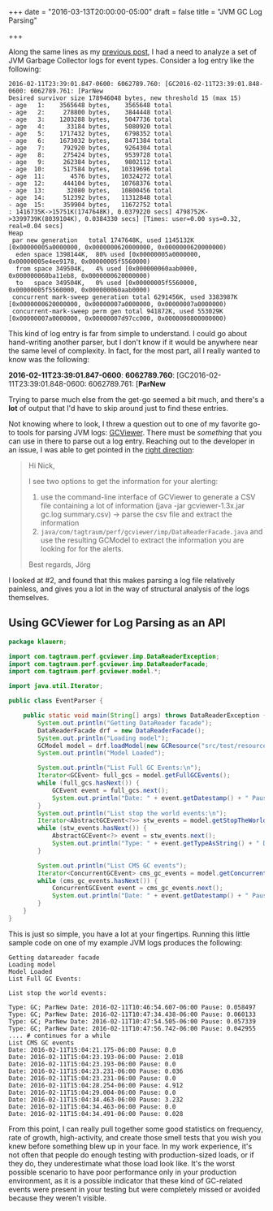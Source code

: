 +++
date = "2016-03-13T20:00:00-05:00"
draft = false
title = "JVM GC Log Parsing"

+++

Along the same lines as my [previous post](netgearlogs), I had a need to
analyze a set of JVM Garbage Collector logs for event types.  Consider a log
entry like the following:

```
2016-02-11T23:39:01.847-0600: 6062789.760: [GC2016-02-11T23:39:01.848-0600: 6062789.761: [ParNew
Desired survivor size 178946048 bytes, new threshold 15 (max 15)
- age   1:    3565648 bytes,    3565648 total
- age   2:     278800 bytes,    3844448 total
- age   3:    1203288 bytes,    5047736 total
- age   4:      33184 bytes,    5080920 total
- age   5:    1717432 bytes,    6798352 total
- age   6:    1673032 bytes,    8471384 total
- age   7:     792920 bytes,    9264304 total
- age   8:     275424 bytes,    9539728 total
- age   9:     262384 bytes,    9802112 total
- age  10:     517584 bytes,   10319696 total
- age  11:       4576 bytes,   10324272 total
- age  12:     444104 bytes,   10768376 total
- age  13:      32080 bytes,   10800456 total
- age  14:     512392 bytes,   11312848 total
- age  15:     359904 bytes,   11672752 total
: 1416735K->15751K(1747648K), 0.0379220 secs] 4798752K->3399739K(8039104K), 0.0384330 secs] [Times: user=0.00 sys=0.32, real=0.04 secs]
Heap
 par new generation   total 1747648K, used 1145132K [0x00000005a0000000, 0x0000000620000000, 0x0000000620000000)
  eden space 1398144K,  80% used [0x00000005a0000000, 0x00000005e4ee9178, 0x00000005f5560000)
  from space 349504K,   4% used [0x000000060aab0000, 0x000000060ba11eb8, 0x0000000620000000)
  to   space 349504K,   0% used [0x00000005f5560000, 0x00000005f5560000, 0x000000060aab0000)
 concurrent mark-sweep generation total 6291456K, used 3383987K [0x0000000620000000, 0x00000007a0000000, 0x00000007a0000000)
 concurrent-mark-sweep perm gen total 941872K, used 553029K [0x00000007a0000000, 0x00000007d97cc000, 0x0000000800000000)
```

This kind of log entry is far from simple to understand.  I could go about
hand-writing another parser, but I don't know if it would be anywhere near the
same level of complexity.  In fact, for the most part, all I really wanted to
know was the following:

**2016-02-11T23:39:01.847-0600**: **6062789.760**: [GC2016-02-11T23:39:01.848-0600: 6062789.761: [**ParNew**

Trying to parse much else from the get-go seemed a bit much, and there's
a **lot** of output that I'd have to skip around just to find these entries.

Not knowing where to look, I threw a question out to one of my favorite go-to
tools for parsing JVM logs: [GCViewer](https://github.com/chewiebug/GCViewer).
There must be _something_ that you can use in there to parse out a log entry.
Reaching out to the developer in an issue, I was able to get pointed in the
[right direction](https://github.com/chewiebug/GCViewer/issues/164#issuecomment-195405552):

> Hi Nick,
>
> I see two options to get the information for your alerting:
>
>   1. use the command-line interface of GCViewer to generate a CSV file
>      containing a lot of information (java -jar gcviewer-1.3x.jar gc.log
>      summary.csv) -> parse the csv file and extract the information
>   2. `java/com/tagtraum/perf/gcviewer/imp/DataReaderFacade.java` and use
>      the resulting GCModel to extract the information you are looking for for
>      the alerts.
>
> Best regards,
> Jörg

I looked at #2, and found that this makes parsing a log file relatively
painless, and gives you a lot in the way of structural analysis of the logs
themselves.

## Using GCViewer for Log Parsing as an API

```java
package klauern;

import com.tagtraum.perf.gcviewer.imp.DataReaderException;
import com.tagtraum.perf.gcviewer.imp.DataReaderFacade;
import com.tagtraum.perf.gcviewer.model.*;

import java.util.Iterator;

public class EventParser {

    public static void main(String[] args) throws DataReaderException {
        System.out.println("Getting DataReader facade");
        DataReaderFacade drf = new DataReaderFacade();
        System.out.println("Loading model");
        GCModel model = drf.loadModel(new GCResource("src/test/resources/gc-log.current"));
        System.out.println("Model Loaded");

        System.out.println("List Full GC Events:\n");
        Iterator<GCEvent> full_gcs = model.getFullGCEvents();
        while (full_gcs.hasNext()) {
            GCEvent event = full_gcs.next();
            System.out.println("Date: " + event.getDatestamp() + " Pause: " + event.getPause());
        }
        System.out.println("List stop the world events:\n");
        Iterator<AbstractGCEvent<?>> stw_events = model.getStopTheWorldEvents();
        while (stw_events.hasNext()) {
            AbstractGCEvent<?> event = stw_events.next();
            System.out.println("Type: " + event.getTypeAsString() + " Date: " + event.getDatestamp() + " Pause: " + event.getPause());
        }

        System.out.println("List CMS GC events");
        Iterator<ConcurrentGCEvent> cms_gc_events = model.getConcurrentGCEvents();
        while (cms_gc_events.hasNext()) {
            ConcurrentGCEvent event = cms_gc_events.next();
            System.out.println("Date: " + event.getDatestamp() + " Pause: " + event.getPause());
        }
    }
}
```

This is just so simple, you have a lot at your fingertips.  Running this little
sample code on one of my example JVM logs produces the following:

```
Getting datareader facade
Loading model
Model Loaded
List Full GC Events:

List stop the world events:

Type: GC; ParNew Date: 2016-02-11T10:46:54.607-06:00 Pause: 0.058497
Type: GC; ParNew Date: 2016-02-11T10:47:34.438-06:00 Pause: 0.060133
Type: GC; ParNew Date: 2016-02-11T10:47:54.505-06:00 Pause: 0.057339
Type: GC; ParNew Date: 2016-02-11T10:47:56.742-06:00 Pause: 0.042955
.... # continues for a while
List CMS GC events
Date: 2016-02-11T15:04:21.175-06:00 Pause: 0.0
Date: 2016-02-11T15:04:23.193-06:00 Pause: 2.018
Date: 2016-02-11T15:04:23.193-06:00 Pause: 0.0
Date: 2016-02-11T15:04:23.231-06:00 Pause: 0.036
Date: 2016-02-11T15:04:23.231-06:00 Pause: 0.0
Date: 2016-02-11T15:04:28.254-06:00 Pause: 4.912
Date: 2016-02-11T15:04:29.004-06:00 Pause: 0.0
Date: 2016-02-11T15:04:34.463-06:00 Pause: 3.232
Date: 2016-02-11T15:04:34.463-06:00 Pause: 0.0
Date: 2016-02-11T15:04:34.491-06:00 Pause: 0.028
```

From this point, I can really pull together some good statistics on frequency,
rate of growth, high-activity, and create those smell tests that you wish you
knew before something blew up in your face.  In my work experience, it's not
often that people do enough testing with production-sized loads, or if they do,
they underestimate what those load look like.  It's the worst possible scenario
to have poor performance only in your production environment, as it is
a possible indicator that these kind of GC-related events were present in your
testing but were completely missed or avoided because they weren't visible.
